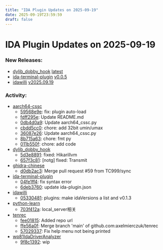 ```yaml
---
title: "IDA Plugin Updates on 2025-09-19"
date: 2025-09-19T23:59:59
draft: false
---
```


# IDA Plugin Updates on 2025-09-19

### New Releases:
  - [dylib_dobby_hook](https://github.com/marlkiller/dylib_dobby_hook) [latest](https://github.com/marlkiller/dylib_dobby_hook/releases/tag/latest)
  - [ida-terminal-plugin](https://github.com/HexRaysSA/ida-terminal-plugin) [v0.0.5](https://github.com/HexRaysSA/ida-terminal-plugin/releases/tag/v0.0.5)
  - [idawilli](https://github.com/williballenthin/idawilli) [v2025.09.19](https://github.com/williballenthin/idawilli/releases/tag/v2025.09.19)

### Activity:
  - [aarch64-cssc](https://github.com/blacktop/aarch64-cssc)
    - [59568e9e](https://github.com/blacktop/aarch64-cssc/commit/59568e9eea7cf7ce5bb0b1bd341f153a856927b0): fix: plugin auto-load
    - [fdff295e](https://github.com/blacktop/aarch64-cssc/commit/fdff295e5c935444ce7e03f20d3d0bb64f116c80): Update README.md
    - [0db4d0a9](https://github.com/blacktop/aarch64-cssc/commit/0db4d0a925fe1ff74e38f5187c778844b8c38509): Update aarch64_cssc.py
    - [cbdd5cc0](https://github.com/blacktop/aarch64-cssc/commit/cbdd5cc06e88a2b67e257235e01b676dba155c02): chore: add 32bit umin/umax
    - [36087e26](https://github.com/blacktop/aarch64-cssc/commit/36087e26e1aca0ebe18aa24d7a74838951396fb1): Update aarch64_cssc.py
    - [8b715a63](https://github.com/blacktop/aarch64-cssc/commit/8b715a63f9e079f9ca753046189e6bed73b9b010): chore: fmt py
    - [011b550f](https://github.com/blacktop/aarch64-cssc/commit/011b550f35250e4f4089857ec8296e2038e4bd12): chore: add code
  - [dylib_dobby_hook](https://github.com/marlkiller/dylib_dobby_hook)
    - [5d3e8891](https://github.com/marlkiller/dylib_dobby_hook/commit/5d3e8891ac099161c284b85f527c041cd27b255b): fixed: Hikarillvm
    - [657f3c81](https://github.com/marlkiller/dylib_dobby_hook/commit/657f3c81acd3f696bdaae49fc4cefd457088c568): [notg] fixed: Transmit
  - [ghidra-chinese](https://github.com/TC999/ghidra-chinese)
    - [d0db2ac3](https://github.com/TC999/ghidra-chinese/commit/d0db2ac392ea07c08a0920d1adef70aa4559a9d1): Merge pull request #59 from TC999/sync
  - [ida-terminal-plugin](https://github.com/HexRaysSA/ida-terminal-plugin)
    - [04fe1ff4](https://github.com/HexRaysSA/ida-terminal-plugin/commit/04fe1ff43da43787f328c962312a1bb64a4944bd): fix syntax error
    - [6deb3760](https://github.com/HexRaysSA/ida-terminal-plugin/commit/6deb376071d50fc664c75080acc19fc1297ab0d5): update ida-plugin.json
  - [idawilli](https://github.com/williballenthin/idawilli)
    - [05330481](https://github.com/williballenthin/idawilli/commit/0533048168f8327573e7f668a61485bfc0b26246): plugins: make idaVersions a list and v0.1.3
  - [python-learn](https://github.com/mengxiangjin/python-learn)
    - [703f412a](https://github.com/mengxiangjin/python-learn/commit/703f412a5cda913f768d4fc9247c32694cde14de): local_server相关
  - [tenrec](https://github.com/axelmierczuk/tenrec)
    - [fee01815](https://github.com/axelmierczuk/tenrec/commit/fee01815f3a228ec7bd959d7827151ced5ce1231): Added repo url
    - [ffe56a0f](https://github.com/axelmierczuk/tenrec/commit/ffe56a0fe75f70a14c2634e3abbbb8dcf928318f): Merge branch 'main' of github.com:axelmierczuk/tenrec
    - [57029337](https://github.com/axelmierczuk/tenrec/commit/570293379db4ef9b5ad4f495071e3a1c6f3a2ed6): Fix help menu not being printed
  - [wp81IdaDriverAnalyzer](https://github.com/fredericGette/wp81IdaDriverAnalyzer)
    - [9f8c1392](https://github.com/fredericGette/wp81IdaDriverAnalyzer/commit/9f8c139270cc445fae0ab2da83c080e900b879be): wip
